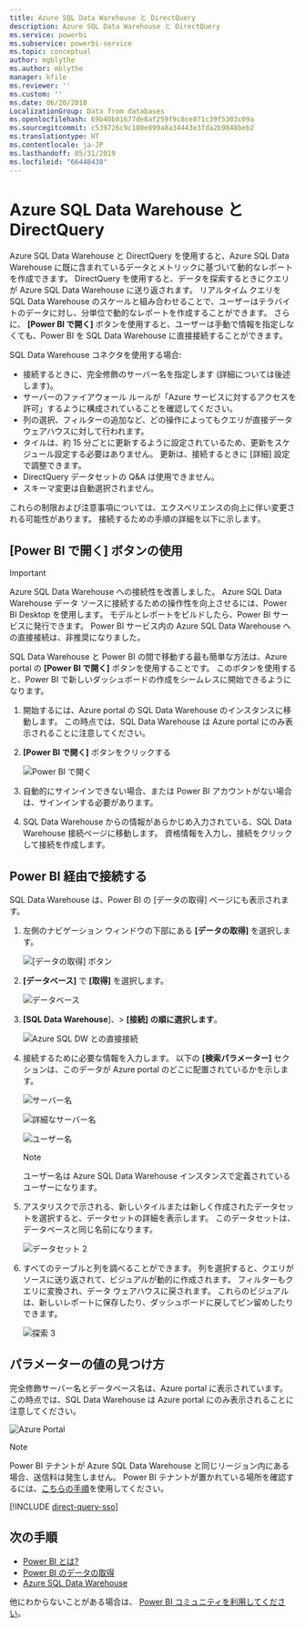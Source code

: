 ```yaml
---
title: Azure SQL Data Warehouse と DirectQuery
description: Azure SQL Data Warehouse と DirectQuery
ms.service: powerbi
ms.subservice: powerbi-service
ms.topic: conceptual
author: mgblythe
ms.author: mblythe
manager: kfile
ms.reviewer: ''
ms.custom: ''
ms.date: 06/20/2018
LocalizationGroup: Data from databases
ms.openlocfilehash: 69b40b81677de8af259f9c8ce871c39f5303c09a
ms.sourcegitcommit: c539726c9c180e899a8a34443e3fda2b9848beb2
ms.translationtype: HT
ms.contentlocale: ja-JP
ms.lasthandoff: 05/31/2019
ms.locfileid: "66448438"
---
```

# <a name="azure-sql-data-warehouse-with-directquery"></a>Azure SQL Data Warehouse と DirectQuery

Azure SQL Data Warehouse と DirectQuery を使用すると、Azure SQL Data Warehouse に既に含まれているデータとメトリックに基づいて動的なレポートを作成できます。 DirectQuery を使用すると、データを探索するときにクエリが Azure SQL Data Warehouse に送り返されます。 リアルタイム クエリを SQL Data Warehouse のスケールと組み合わせることで、ユーザーはテラバイトのデータに対し、分単位で動的なレポートを作成することができます。 さらに、 **[Power BI で開く]** ボタンを使用すると、ユーザーは手動で情報を指定しなくても、Power BI を SQL Data Warehouse に直接接続することができます。

SQL Data Warehouse コネクタを使用する場合:

* 接続するときに、完全修飾のサーバー名を指定します (詳細については後述します)。
* サーバーのファイアウォール ルールが「Azure サービスに対するアクセスを許可」するように構成されていることを確認してください。
* 列の選択、フィルターの追加など、どの操作によってもクエリが直接データ ウェアハウスに対して行われます。
* タイルは、約 15 分ごとに更新するように設定されているため、更新をスケジュール設定する必要はありません。  更新は、接続するときに [詳細] 設定で調整できます。
* DirectQuery データセットの Q&A は使用できません。
* スキーマ変更は自動選択されません。

これらの制限および注意事項については、エクスペリエンスの向上に伴い変更される可能性があります。 接続するための手順の詳細を以下に示します。

## <a name="using-the-open-in-power-bi-button"></a>[Power BI で開く] ボタンの使用

> [!Important]
> Azure SQL Data Warehouse への接続性を改善しました。  Azure SQL Data Warehouse データ ソースに接続するための操作性を向上させるには、Power BI Desktop を使用します。  モデルとレポートをビルドしたら、Power BI サービスに発行できます。  Power BI サービス内の Azure SQL Data Warehouse への直接接続は、非推奨になりました。

SQL Data Warehouse と Power BI の間で移動する最も簡単な方法は、Azure portal の **[Power BI で開く]** ボタンを使用することです。 このボタンを使用すると、Power BI で新しいダッシュボードの作成をシームレスに開始できるようになります。

1. 開始するには、Azure portal の SQL Data Warehouse のインスタンスに移動します。 この時点では、SQL Data Warehouse は Azure portal にのみ表示されることに注意してください。

2. **[Power BI で開く]** ボタンをクリックする

    ![Power BI で開く](media/service-azure-sql-data-warehouse-with-direct-connect/openinpowerbi.png)

3. 自動的にサインインできない場合、または Power BI アカウントがない場合は、サインインする必要があります。

4. SQL Data Warehouse からの情報があらかじめ入力されている、SQL Data Warehouse 接続ページに移動します。 資格情報を入力し、接続をクリックして接続を作成します。

## <a name="connecting-through-power-bi"></a>Power BI 経由で接続する

SQL Data Warehouse は、Power BI の [データの取得] ページにも表示されます。 

1. 左側のナビゲーション ウィンドウの下部にある **[データの取得]** を選択します。  

    ![[データの取得] ボタン](media/service-azure-sql-data-warehouse-with-direct-connect/getdatabutton.png)

2. **[データベース]** で **[取得]** を選択します。

    ![データベース](media/service-azure-sql-data-warehouse-with-direct-connect/databases.png)

3. **[SQL Data Warehouse**]、\> **[接続] の順に選択します**。

    ![Azure SQL DW との直接接続](media/service-azure-sql-data-warehouse-with-direct-connect/azuresqldatawarehouseconnect.png)

4. 接続するために必要な情報を入力します。 以下の **[検索パラメーター]** セクションは、このデータが Azure portal のどこに配置されているかを示します。

    ![サーバー名](media/service-azure-sql-data-warehouse-with-direct-connect/servername.png)

    ![詳細なサーバー名](media/service-azure-sql-data-warehouse-with-direct-connect/servernamewithadvanced.png)

    ![ユーザー名](media/service-azure-sql-data-warehouse-with-direct-connect/username.png)

   > [!NOTE]
   > ユーザー名は Azure SQL Data Warehouse インスタンスで定義されているユーザーになります。

5. アスタリスクで示される、新しいタイルまたは新しく作成されたデータセットを選択すると、データセットの詳細を表示します。 このデータセットは、データベースと同じ名前になります。

    ![データセット 2](media/service-azure-sql-data-warehouse-with-direct-connect/dataset2.png)

6. すべてのテーブルと列を調べることができます。 列を選択すると、クエリがソースに送り返されて、ビジュアルが動的に作成されます。 フィルターもクエリに変換され、データ ウェアハウスに戻されます。 これらのビジュアルは、新しいレポートに保存したり、ダッシュボードに戻してピン留めしたりできます。

    ![探索 3](media/service-azure-sql-data-warehouse-with-direct-connect/explore3.png)

## <a name="finding-parameter-values"></a>パラメーターの値の見つけ方

完全修飾サーバー名とデータベース名は、Azure portal に表示されています。 この時点では、SQL Data Warehouse は Azure portal にのみ表示されることに注意してください。

![Azure Portal](media/service-azure-sql-data-warehouse-with-direct-connect/azureportal.png)

> [!NOTE]
> Power BI テナントが Azure SQL Data Warehouse と同じリージョン内にある場合、送信料は発生しません。 Power BI テナントが置かれている場所を確認するには、[こちらの手順](https://docs.microsoft.com/power-bi/service-admin-where-is-my-tenant-located)を使用してください。

[!INCLUDE [direct-query-sso](includes/direct-query-sso.md)]

## <a name="next-steps"></a>次の手順

* [Power BI とは?](power-bi-overview.md)  
* [Power BI のデータの取得](service-get-data.md)  
* [Azure SQL Data Warehouse](/azure/sql-data-warehouse/sql-data-warehouse-overview-what-is/)

他にわからないことがある場合は、 [Power BI コミュニティを利用してください](http://community.powerbi.com/)。
